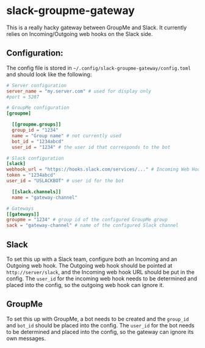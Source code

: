 # slack-groupme-gateway

This is a really hacky gateway between GroupMe and Slack. It currently relies on Incoming/Outgoing web hooks on the Slack side.

## Configuration:

The config file is stored in `~/.config/slack-groupme-gateway/config.toml` and should look like the following:

```toml
# Server configuration
server_name = "my.server.com" # used for display only
#port = 5287

# GroupMe configuration
[groupme]

  [[groupme.groups]]
  group_id = "1234"
  name = "Group name" # not currently used
  bot_id = "1234abcd"
  user_id = "1234" # the user id that corresponds to the bot

# Slack configuration
[slack]
webhook_url = "https://hooks.slack.com/services/..." # Incoming Web Hook URL
token = "1234abcd"
user_id = "USLACKBOT" # user id for the bot

  [[slack.channels]]
  name = "gateway-channel"

# Gateways
[[gateways]]
groupme = "1234" # group id of the configured GroupMe group
sack = "gateway-channel" # name of the configured Slack channel
```

## Slack

To set this up with a Slack team, configure both an Incoming and an Outgoing web hook. The Outgoing web hook should be pointed at `http://server/slack`, and the Incoming web hook URL should be put in the config. The `user_id` for the incoming web hook needs to be determined and placed into the config, so the outgoing web hook can ignore it.

## GroupMe

To set this up with GroupMe, a bot needs to be created and the `group_id` and `bot_id` should be placed into the config. The `user_id` for the bot needs to be determined and placed into the config, so the gateway can ignore its own messages.
